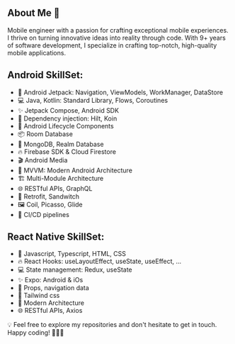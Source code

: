 ## About Me 👋
Mobile engineer with a passion for crafting exceptional mobile experiences. I thrive on turning innovative ideas into reality through code. With 9+ years of software development, I specialize in crafting top-notch, high-quality mobile applications.

## Android SkillSet:
- 🚀 Android Jetpack: Navigation, ViewModels, WorkManager, DataStore
- 💻 Java, Kotlin: Standard Library, Flows, Coroutines
- ✨ Jetpack Compose, Android SDK
- 🧬 Dependency injection: Hilt, Koin
- 🏡 Android Lifecycle Components
- 📦 Room Database
- 📡 MongoDB, Realm Database
- 🔥 Firebase SDK & Cloud Firestore
- 🎬 Android Media
- 🧬 MVVM: Modern Android Architecture
- 🏗 Multi-Module Architecture
- 🌐 RESTful APIs, GraphQL
- 🔄 Retrofit, Sandwitch
- 🖼️ Coil, Picasso, Glide
- 🧰 CI/CD pipelines

## React Native SkillSet:
- 🚀 Javascript, Typescript, HTML, CSS
- 🔥 React Hooks: useLayoutEffect, useState, useEffect, ...
- 💻 State management: Redux, useState
- ✨ Expo: Android & iOs
- 🏡 Props, navigation data
- 📡 Tailwind css
- 🧬 Modern Architecture
- 🌐 RESTful APIs, Axios

💡 Feel free to explore my repositories and don't hesitate to get in touch. Happy coding! 🚀👨‍💻
